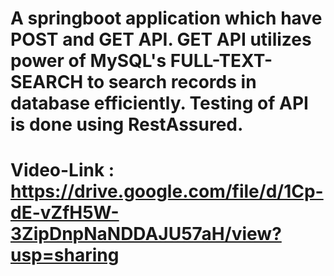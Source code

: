# A springboot application which have POST and GET API. GET API utilizes power of MySQL's FULL-TEXT-SEARCH to search records in database efficiently. Testing of API is done using RestAssured.
# Video-Link : https://drive.google.com/file/d/1Cp-dE-vZfH5W-3ZipDnpNaNDDAJU57aH/view?usp=sharing
